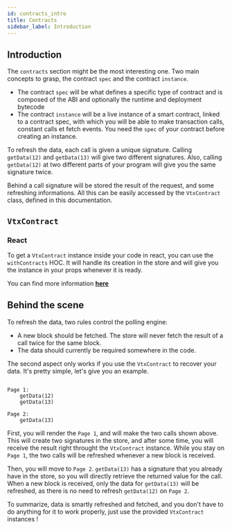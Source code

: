 ```yaml
---
id: contracts_intro
title: Contracts
sidebar_label: Introduction
---
```


## Introduction

The `contracts` section might be the most interesting one. Two main concepts to grasp, the contract `spec` and the contract `instance`. 

* The contract `spec` will be what defines a specific type of contract and is composed of the ABI and optionally the runtime and deployment bytecode
* The contract `instance` will be a live instance of a smart contract, linked to a contract spec, with which you will be able to make transaction calls, constant calls et fetch events. You need the `spec` of your contract before creating an instance.

To refresh the data, each call is given a unique signature. Calling `getData(12)` and `getData(13)` will give two different signatures. Also, calling `getData(12)` at two different parts of your program will give you the same signature twice.

Behind a call signature will be stored the result of the request, and some refreshing informations. All this can be easily accessed by the `VtxContract` class, defined in this documentation.

## `VtxContract`

### React

To get a `VtxContract` instance inside your code in react, you can use the `withContracts` HOC. It will handle its creation in the store and will give you the instance in your props whenever it is ready.

You can find more information [**here**](/ethvtx/docs/react_contract)

## Behind the scene

To refresh the data, two rules control the polling engine:

* A new block should be fetched. The store will never fetch the result of a call twice for the same block.
* The data should currently be required somewhere in the code.

The second aspect only works if you use the `VtxContract` to recover your data. It's pretty simple, let's give you an example.

```

Page 1:
    getData(12)
    getData(13)
    
Page 2:
    getData(13)

```

First, you will render the `Page 1`, and will make the two calls shown above. This will create two signatures in the store, and after some time, you will receive the result right throught the `VtxContract` instance. While you stay on `Page 1`, the two calls will be refreshed whenever a new block is received.

Then, you will move to `Page 2`. `getData(13)` has a signature that you already have in the store, so you will directly retrieve the returned value for the call. When a new block is received, only the data for `getData(13)` will be refreshed, as there is no need to refresh `getData(12)` on `Page 2`.

To summarize, data is smartly refreshed and fetched, and you don't have to do anything for it to work properly, just use the provided `VtxContract` instances !

